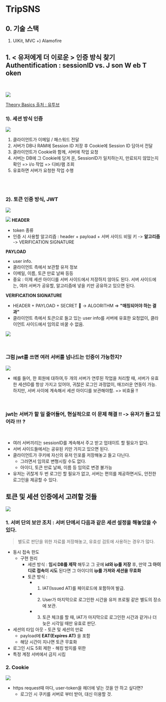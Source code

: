 # TripSNS

## 0. 기술 스택

  1. UIKit, MVC
     +) Alamofire

## 1. < 유저에게 더 이로운 > 인증 방식 찾기 Authentification : sessionID vs. J son W eb T oken
<br>

![](./images/1.gif)


[ Theory Basics 출처 : 유투브 ](https://www.youtube.com/watch?v=7Q17ubqLfaM)<br>


### 1). 세션 방식 인증
![](./images/2021-01-23-23-33-24.png)

1. 클라이언트가 이메일 / 패스워드 전달
2. 서버가 DB나 RAM에 Session ID 저장 후 Cookie에 Session ID 담아서 전달
3. 클라이언트가 Cookie와 함께, 서버에 작업 요청
4. 서버는 DB에 그 Cookie에 담겨 온, SessionID가 일치하는지, 만료되지 않았는지 확인 => i/o 작업 => 디비/램 조회
5. 유효하면 서버가 요청한 작업 수행
<br>
<br>

### 2). 토큰 인증 방식, JWT<br>

![](./images/2021-01-23-23-38-02.png)

![](./images/2021-01-24-00-02-10.png)
__HEADER__<br>
* token 종류
* 인증 시 사용할 알고리즘 : header + payload + 서버 사이드 비밀 키 -> __알고리즘__ -> VERIFICATION SIGNATURE<br>

__PAYLOAD__<br>
* user info.
* 클라이언트 측에서 보관할 유저 정보
* 이메일, 이름, 토큰 만료 날짜 등등
* 중요 : 이제 세션 아이디를 서버 사이드에서 저장하지 않아도 된다. 서버 사이드에는, 여러 서버가 공유할, 알고리즘에 넣을 키만 공유하고 있으면 된다.<br>
  
__VERIFICATION SIGNATURE__<br>

* HEADER + PAYLOAD + SECRET 🔑 -> ALGORITHM => __"매칭되어야 하는 결과"__
* 클라이언트 측에서 토큰으로 들고 있는 user info를 서버에 유효한 요청없이, 클라이언트 사이드에서 임의로 바꿀 수 없음.


![](./images/2021-01-24-00-03-59.png)

<br>

### 그럼 jwt를 쓰면 여러 서버를 넘나드는 인증이 가능한지?<br>

![](./images/2021-01-24-00-07-48.png)

* 예를 들어, 한 회원에 대하여,두 개의 서버가 연루된 작업을 처리할 때, 서버가 유효한 세션ID를 항상 가지고 있어야, 귀찮은 로그인 과정없이, 매끄러운 연동이 가능. 하지만, 서버 사이에 계속해서 세션 아이디를 보관해야함. => 비효율 !!
<br>

### jwt는 서버가 할 일 줄어들어, 현실적으로 이 문제 해결 !! -> 유저가 들고 있어라 !!! ?
<br>

* 여러 서버끼리는 sessionID를 계속해서 주고 받고 업데이트 할 필요가 없다.
* 서버 사이드들에서는 공유된 키만 가지고 있으면 된다. 
* 클라이언트가 쿠키에 자신의 유저 인포를 저장해놓고 들고 다닌다.
  * 그러면서 임의로 변형시킬 수도 없다.
  * 아이디, 토큰 만료 날짜, 이름 등 임의로 변경 불가능
* 유저는 귀찮게 두 번 로그인 할 필요가 없고, 서버는 편의를 제공하면서도, 안전한 로그인을 제공할 수 있다.


## 토큰 및 세션 인증에서 고려할 것들
![](./images/2021-01-24-10-22-12.png)
### __1. 서버 단의 보안 조치 : 서버 단에서 다음과 같은 세션 설정을 해놓았을 수 있다.__<br>
  > 별도로 판단을 위한 자료를 저장해놓고, 유효성 검토에 사용하는 경우가 많다.
  * 동시 접속 한도
    * 구현 원리
      * 세션 방식 : __임시 DB를 제작__ 해두고 그 곳에 __id와 ip를 저장__ 후, 만약 __그 아이디로 접속이 시도__ 된다면 그 아이디의 __ip를 가져와 세션을 무효화__
      * 토큰 방식 : 
        * 1. IAT(Issued AT)를 페이로드에 포함하여 발급.
        * 2. User가 마지막으로 로그인한 시간을 유저 프로필 같은 별도의 장소에 보관.
        * 3. 토큰 체크를 할 때, IAT가 마지막으로 로그인한 시간과 같거나 더 늦은 시각일 때만 유효로 판단.
  * 세션의 타임 아웃 - 토큰 및 세션의 만료
    * payload에 __EAT(Expires AT)__ 을 포함
    * 해당 시간이 지나면 토큰 무효화
  * 로그인 시도 5회 제한 - 해킹 방지를 위한
  * 특정 계정 서버에서 금지 시킴<br>
   
### __2. Cookie__<br>
 
  ![](./images/2021-01-24-10-24-45.png)
  <br>

  * https request때 마다, user-token을 헤더에 넣는 것을 안 하고 싶다면?
    * 로그인 시 쿠키를 서버로 부터 받아, 대신 이용할 것. 
